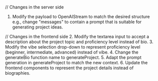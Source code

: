 // Changes in the server side
1.  Modify the payload to OpenAIStream to match the desired structure
    e.g., change "messages" to contain a prompt that is suitable for generating project ideas.

// Changes in the frontend side
2.  Modify the textarea input to accept a description about the project topic and proficiency level instead of bio.
3.  Modify the vibe selection drop-down to represent proficiency level (beginner, intermediate, advanced) instead of vibe.
4.  Change the generateBio function name to generateProject.
5.  Adapt the prompt generation in generateProject to match the new context.
6.  Update the frontend components to represent the project details instead of biographies.

